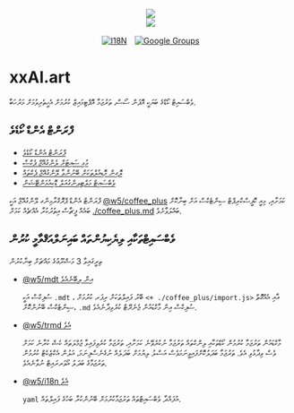 <p align="center"><a href="https://xxai.art"><img src="https://cdn.jsdelivr.net/gh/xxai-art/doc/logo.svg"/></a><br/><a href="https://xxai.art"><img src="https://cdn.jsdelivr.net/gh/xxai-art/doc/xxai.svg"/></a></p><p align="center"><a href="https://github.com/xxai-art/doc#readme"><img alt="I18N" src="https://cdn.jsdelivr.net/gh/wactax/img/t.svg"/></a>　<a href="https://groups.google.com/u/0/g/xxai-art"><img alt="Google Groups" src="https://cdn.jsdelivr.net/gh/wactax/img/g-groups.svg"/></a></p>

# xxAI.art

ވެބްސައިޓް ކޯޑްގެ ބަޔަކީ އޮޕަން ސޯސް، ތަރުޖަމާ އޮޕްޓިމައިޒް ކުރުމަށް އެހީތެރިވުމަށް މަރުހަބާ.

## ފްރަންޓް އެންޑް ކޯޑެވެ

* [ފްރަންޓް އެންޑް ކޯޑެވެ](https://github.com/xxai-art/web)
* [މުޅި ސައިޓަށް ލެންގުއޭޖް ޕެކްސް](https://github.com/xxai-art/web/tree/main/i18n)
* [ލޮގިން މޮޑިއުލްތަކަށް ބޭނުންވާ ލޭންގުއޭޖް ޕެކްތައް](https://github.com/wacpkg/user/tree/main/ui.i18n)
* [ވެބްސައިޓް މަލްޓިލިންގުއަލް ޑޮކިއުމަންޓޭޝަން](https://github.com/xxai-doc)

ފްރަންޓް އެންޑް ޕްރޮގްރާމިންގ ލޭންގުއޭޖް އަކީ [@w5/coffee_plus](http://npmjs.com/@w5/coffee_plus) ކަމަށާއި، މިއީ ކޮފީސްކްރިޕްޓް ސިންޓެކްސް އަށް ބިނާކޮށް ބައެއް ފީޗާސް އިތުރުކުރާ އެއްޗެއް ކަމަށް [./coffee_plus.md](./coffee_plus.md) ބައްލަވާށެވެ.

## ވެބްސައިޓްތަކާއި ލިޔެކިޔުންތައް ބައިނަލްއަޤްވާމީ ކުރުން

ތިރީގައިވާ 3 މަޝްރޫޢުގެ މައްޗަށް ބިނާކުރުން

* [@w5/mdt އިން ލިބޭނެއެވެ](https://www.npmjs.com/package/@w5/mdt)

  ސުފިކްސް އަކީ `.mdt` ، ބޭރު ފައިލްތަކަށް ރިފަރ ކުރުމަށް `<+ ./coffee_plus/import.js>` އާއި އެއްގޮތް ސިންޓެކްސް ބޭނުންކޮށް، `.md` ސުފިކްސް އިން މާކްޑައުން ޖެނެރޭޓް ކުރެވިދާނެއެވެ.

* [@w5/trmd އެވެ](https://www.npmjs.com/package/@w5/trmd)

  މާކްޑައުން ތަރުޖަމާ ކުރުމުން ކޯޑްތަކާއި ލިންކްތައް ތަރުޖަމާ ނުކުރެވޭނެ ކަމަށާއި، ތަރުޖަމާ ކުރެވިފައިވާ ޖުމްލަތައް ކެޝް ކުރާނެ ކަމަށް ވެސް ވިދާޅުވި އެވެ. ތަރުޖަމާ ބަދަލުކޮށްފައިވީނަމަވެސް އަސްލު ލިޔުމަށް ބަދަލެއް ނުގެނެސްފިނަމަ، އަލުން އެކްޒެކެޓް ކުރުމުން ތަރުޖަމާގެ ބަދަލު އޯވަރރައިޓް ނުވާނެއެވެ.

* [@w5/i18n އެވެ](https://www.npmjs.com/package/@w5/i18n)

  `yaml` އުފައްދާ ވެބްސައިޓްތައް ތަރުޖަމާކުރުމަށް ބޭނުންކުރާ ބަހުގެ ފައިލްތައް.
